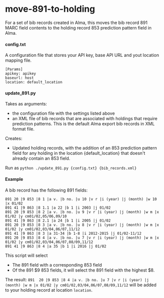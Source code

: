 # move-891-to-holding
For a set of bib records created in Alma, this moves the bib record 891 MARC field contents to the holding record 853 prediction pattern field in Alma.  

#### config.txt
A configuration file that stores your API key, base API URL and yout location mapping file. 
```
[Params]
apikey: apikey 
baseurl: host
location: default_location
```

#### update_891.py
Takes as arguments:
- the configuration file with the settings listed above
- an XML file of bib records that are associated with holdings that require prediction patterns.  This is the default Alma export bib records in XML format file.  

Creates:
- Updated holding records, with the addition of an 853 prediction pattern field for any holding in the location {default_location} that doesn't already contain an 853 field.  

Run as `python ./update_891.py {config.txt} {bib_records.xml}`

#### Example
A bib record has the following 891 fields:
```
891	20 |9 853 |8 1 |a v. |b no. |u 10 |v r |i (year) |j (month) |w 10 |x 01/02
891	41 |9 863 |8 1.1 |a 22 |b 1 |i 2003 |j 01/02
891	20 |9 853 |8 2 |a v. |b no. |u 9 |v r |i (year) |j (month) |w m |x 01/02 |y cm01/02,05/06,09/10
891	41 |9 863 |8 2.1 |a 24 |b 1 |i 2005 |j 01/02
891	20 |9 853 |8 3 |a v. |b no. |u 8 |v r |i (year) |j (month) |w m |x 01/02 |y cm01/02,03/04,06/07,11/12
891	41 |9 863 |8 3 |a 31-34 |b 1-8 |i 2012-2015 |j 01/02-11/12
891	20 |9 853 |8 4 |a v. |b no. |u 7 |v r |i (year) |j (month) |w m |x 01/02 |y cm01/02,03/04,06/07,08/09,11/12
891	41 |9 863 |8 4 |a 35 |b 1 |i 2016 |j 01/02
 ```
 This script will select
 - The 891 field with a corresponding 853 field
 - Of the 891 $9 853 fields, it will select the 891 field with the highest $8.  
 
 The result:
  `891	20 |9 853 |8 4 |a v. |b no. |u 7 |v r |i (year) |j (month) |w m |x 01/02 |y cm01/02,03/04,06/07,08/09,11/12` will be added to your holding record at location `location`. 
